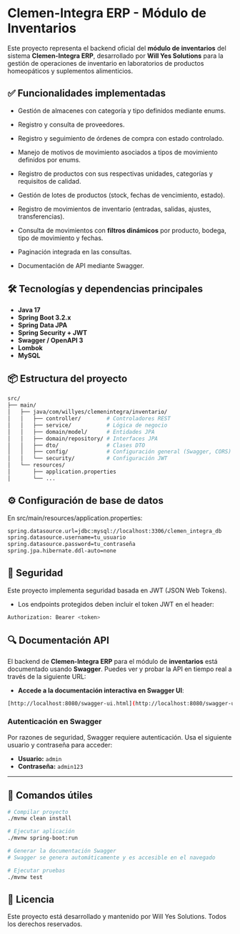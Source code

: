 # Clemen-Integra ERP - Módulo de Inventarios

Este proyecto representa el backend oficial del **módulo de inventarios** del sistema **Clemen-Integra ERP**, desarrollado por **Will Yes Solutions** para la gestión de operaciones de inventario en laboratorios de productos homeopáticos y suplementos alimenticios.

## ✅ Funcionalidades implementadas
- Gestión de almacenes con categoría y tipo definidos mediante enums.
- Registro y consulta de proveedores.
- Registro y seguimiento de órdenes de compra con estado controlado.
- Manejo de motivos de movimiento asociados a tipos de movimiento definidos por enums.

- Registro de productos con sus respectivas unidades, categorías y requisitos de calidad.
- Gestión de lotes de productos (stock, fechas de vencimiento, estado).
- Registro de movimientos de inventario (entradas, salidas, ajustes, transferencias).
- Consulta de movimientos con **filtros dinámicos** por producto, bodega, tipo de movimiento y fechas.
- Paginación integrada en las consultas.
- Documentación de API mediante Swagger.

## 🛠 Tecnologías y dependencias principales

- **Java 17**
- **Spring Boot 3.2.x**
- **Spring Data JPA**
- **Spring Security + JWT**
- **Swagger / OpenAPI 3**
- **Lombok**
- **MySQL**

## 📦 Estructura del proyecto

```bash
src/
├── main/
│   ├── java/com/willyes/clemenintegra/inventario/
│   │   ├── controller/        # Controladores REST
│   │   ├── service/           # Lógica de negocio
│   │   ├── domain/model/      # Entidades JPA
│   │   ├── domain/repository/ # Interfaces JPA
│   │   ├── dto/               # Clases DTO
│   │   ├── config/            # Configuración general (Swagger, CORS)
│   │   └── security/          # Configuración JWT
│   └── resources/
│       ├── application.properties
│       └── ...

```

## ⚙️ Configuración de base de datos
En src/main/resources/application.properties:
```bash
spring.datasource.url=jdbc:mysql://localhost:3306/clemen_integra_db
spring.datasource.username=tu_usuario
spring.datasource.password=tu_contraseña
spring.jpa.hibernate.ddl-auto=none
```
## 🔐 Seguridad
Este proyecto implementa seguridad basada en JWT (JSON Web Tokens).

- Los endpoints protegidos deben incluir el token JWT en el header:

```bash
Authorization: Bearer <token>
```

## 🔍 Documentación API
El backend de **Clemen-Integra ERP** para el módulo de **inventarios** está documentado usando **Swagger**. Puedes ver y probar la API en tiempo real a través de la siguiente URL:

- **Accede a la documentación interactiva en Swagger UI**:

```bash
[http://localhost:8080/swagger-ui.html](http://localhost:8080/swagger-ui.html)
```
### Autenticación en Swagger

Por razones de seguridad, Swagger requiere autenticación. Usa el siguiente usuario y contraseña para acceder:

- **Usuario:** `admin`
- **Contraseña:** `admin123`

---
## 🚀 Comandos útiles
```bash
# Compilar proyecto
./mvnw clean install

# Ejecutar aplicación
./mvnw spring-boot:run

# Generar la documentación Swagger
# Swagger se genera automáticamente y es accesible en el navegado

# Ejecutar pruebas
./mvnw test
```
## 📄 Licencia
Este proyecto está desarrollado y mantenido por Will Yes Solutions. Todos los derechos reservados.

